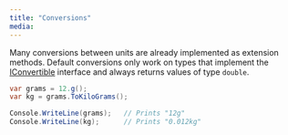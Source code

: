 ```yaml
---
title: "Conversions"
media:
---
```

Many conversions between units are already implemented as extension methods. Default conversions only work on types that implement the [IConvertible](https://docs.microsoft.com/en-us/dotnet/api/system.iconvertible) interface and always returns values of type `double`.  
```cs
var grams = 12.g();
var kg = grams.ToKiloGrams();

Console.WriteLine(grams);   // Prints "12g"
Console.WriteLine(kg);      // Prints "0.012kg"
```